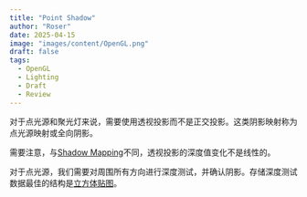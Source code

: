 ```yaml
---
title: "Point Shadow"
author: "Roser"
date: 2025-04-15
image: "images/content/OpenGL.png"
draft: false
tags:
  - OpenGL
  - Lighting
  - Draft
  - Review
---
```

对于点光源和聚光灯来说，需要使用透视投影而不是正交投影。这类阴影映射称为点光源映射或全向阴影。

需要注意，与[Shadow Mapping](Shadow%20Mapping.md)不同，透视投影的深度值变化不是线性的。

对于点光源，我们需要对周围所有方向进行深度测试，并确认阴影。存储深度测试数据最佳的结构是[立方体贴图](../Advanced/立方体贴图.md)。